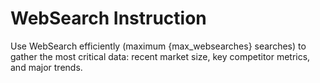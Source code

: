 # WebSearch Instruction

Use WebSearch efficiently (maximum {max_websearches} searches) to gather the most critical data: recent market size, key competitor metrics, and major trends.
